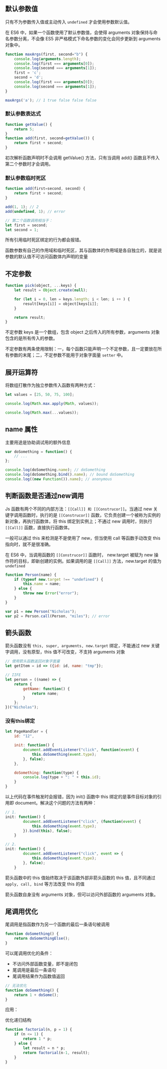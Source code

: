 ## 默认参数值

只有不为参数传入值或主动传入 `undefined` 才会使用参数默认值。

在 ES6 中，如果一个函数使用了默认参数值，会使得 arguments 对象保持与命名参数分离，不会像 ES5 非严格模式下命名参数的变化会同步更新到 arguments 对象中。

```js
function maxArgs(first, second="b") {
    console.log(arguments.length);
    console.log(first === arguments[0]);
    console.log(second === arguments[1]);
    first = 'c';
    second = 'd';
    console.log(first === arguments[0]);
    console.log(second === arguments[1]);
}

maxArgs('a'); // 1 true false false false
```

### 默认参数表达式

```js
function getValue() {
    return 5;
}
function add(first, second=getValue()) {
    return first + second;
}
```

初次解析函数声明时不会调用 getValue() 方法，只有当调用 add() 函数且不传入第二个参数时才会调用。

### 默认参数临时死区

```js
function add(first=second, second) {
    return first + second;
}

add(1, 1); // 2
add(undefined, 1); // error

// 第二个函数调用相当于：
let first = second;
let second = 1;
```

所有引用临时死区绑定的行为都会报错。

函数参数有自己的作用域和临时死区，其与函数体的作用域是各自独立的，就是说参数的默认值不可访问函数体内声明的变量



## 不定参数

```js
function pick(object, ...keys) {
    let result = Object.create(null);

    for (let i = 0, len = keys.length; i < len; i ++ ) {
        result[keys[i]] = object[keys[i]];
    }

    return result;
}
```

不定参数 keys 是一个数组，包含 object 之后传入的所有参数，arguments 对象包含的是所有传入的参数。

不定参数有两条使用限制：一，每个函数只能声明一个不定参数，且一定要放在所有参数的末尾；二，不定参数不能用于对象字面量 `setter` 中。



## 展开运算符

将数组打散作为独立参数传入函数有两种方式：

```js
let values = [25, 50, 75, 100];

console.log(Math.max.apply(Math, values));

console.log(Math.max(...values));
```



## name 属性

主要用途是协助调试用的额外信息

```js
var doSomething = function() {
    // ...
};

console.log(doSomething.name); // doSomething
console.log(doSomething.bind().name); // bound doSomething
console.log((new Function()).name); // anonymous
```



## 判断函数是否通过new调用

Js 函数有两个不同的内部方法：`[[Call]] 和 [[Construcor]]`。当通过 new 关键字调用函数时，执行的是 `[[Construcor]]` 函数，它负责创建一个被称为实例的新对象，再执行函数体，将 this 绑定到实例上；不通过 new 调用时，则执行 `[[Call]]` 函数，直接执行函数体。

一般可以通过 this 来检测是不是使用了 new，但当使用 call 等函数手动改变 this 指向时，就不是很准确。

在 ES6 中，当调用函数的 `[[Construcor]]` 函数时， new.target 被赋为 new 操作符的目标，即新创建的实例。如果调用的是 `[[Call]]` 方法，new.target 的值为 `undefined`

```js
function Person(name) {
    if (typeof new.target !== "undefined") {
        this.name = name;
    } else {
        throw new Error("error");
    }
}

var p1 = new Person("Nicholas");
var p2 = Person.call(Person, "miles"); // error
```



## 箭头函数

 箭头函数没有 `this, super, arguments, new.target` 绑定，不能通过 new 关键字调用，没有原型，this 值不可改变，不支持 arguments 对象

```js
// 使用箭头函数返回对象字面量
let getItem = id => ({id: id, name: "tmp"});

// IIFE
let person = ((name) => {
    return {
        getName: function() {
            return name;
        }
    };
})("Nicholas");
```

### 没有this绑定

```js
let PageHandler = {
    id: "12",

    init: function() {
        document.addEventListener("click", function(event) {
            this.doSomething(event.type);
        }, false);
    },

    doSomething: function(type) {
        console.log(type + ": " + this.id);
    }
}
```

以上代码在事件触发时会报错，因为 init() 函数中 this 绑定的是事件目标对象的引用即 document。解决这个问题的方法有两种：

```js
// 1.
init: function() {
        document.addEventListener("click", (function(event) {
            this.doSomething(event.type);
        }).bind(this), false);
    }

// 2.
init: function() {
        document.addEventListener("click", event => {
            this.doSomething(event.type);
        }, false);
    }
```

箭头函数中的 this 值始终取决于该函数外部非箭头函数的 this 值，且不同通过 `apply, call, bind` 等方法改变 this 的值

箭头函数自身没有 arguments 对象，但可以访问外部函数的 arguments 对象。



## 尾调用优化

尾调用是指函数作为另一个函数的最后一条语句被调用

```js
function doSomething() {
    return doSomethingElse();
}
```

可以尾调用优化的条件：

* 不访问外部函数变量，即不是闭包
* 尾调用是最后一条语句
* 尾调用结果作为函数值返回

```js
// 无法优化
function doSomething() {
    return 1 + doSome();
}
```

应用：

优化递归结构

```js
function factorial(n, p = 1) {
    if (n <= 1) {
        return 1 * p;
    } else {
        let result = n * p;
        return factorial(n-1, result);
    }
}
```

